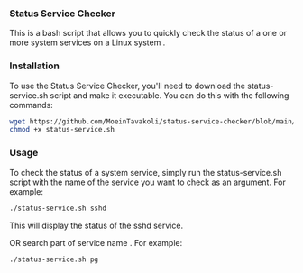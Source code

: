 
### Status Service Checker
This is a bash script that allows you to quickly check the status of a one or more system services on a Linux system .

### Installation
To use the Status Service Checker, you'll need to download the status-service.sh script and make it executable. You can do this with the following commands:

```bash
wget https://github.com/MoeinTavakoli/status-service-checker/blob/main/status-service.sh
chmod +x status-service.sh
```

### Usage
To check the status of a system service, simply run the status-service.sh script with the name of the service you want to check as an argument. For example:

```bash
./status-service.sh sshd
```

This will display the status of the sshd service.


OR search part of service name . For example:

```bash
./status-service.sh pg
```

